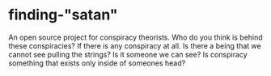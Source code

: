 # finding-"satan"
An open source project for conspiracy theorists. 
Who do you think is behind these conspiracies? 
If there is any conspiracy at all.
Is there a being that we cannot see pulling the strings?
Is it someone we can see?
Is conspiracy something that exists only inside of someones head?
